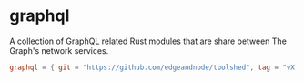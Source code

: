 # graphql

A collection of GraphQL related Rust modules that are share between The Graph's network services.

```toml
graphql = { git = "https://github.com/edgeandnode/toolshed", tag = "vX.Y.Z" }
```
